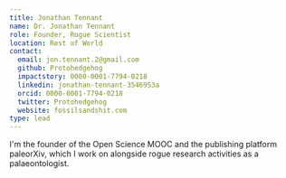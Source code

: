 ```yaml
---
title: Jonathan Tennant
name: Dr. Jonathan Tennant
role: Founder, Rogue Scientist
location: Rest of World
contact:
  email: jon.tennant.2@gmail.com
  github: Protohedgehog
  impactstory: 0000-0001-7794-0218
  linkedin: jonathan-tennant-3546953a
  orcid: 0000-0001-7794-0218
  twitter: Protohedgehog
  website: fossilsandshit.com
type: lead
---
```


I'm the founder of the Open Science MOOC and the publishing platform paleorXiv, which I work on alongside rogue research activities as a palaeontologist.  
